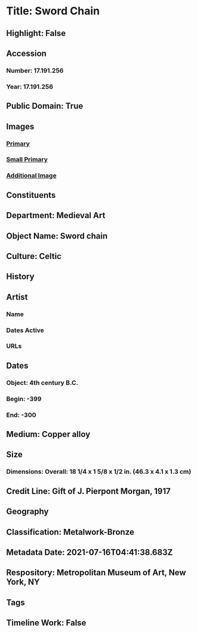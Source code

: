 # Title: Sword Chain
## Highlight: False
## Accession
### Number: 17.191.256
### Year: 17.191.256
## Public Domain: True
## Images
### [Primary](https://images.metmuseum.org/CRDImages/md/original/sf17-191-256s1.jpg)
### [Small Primary](https://images.metmuseum.org/CRDImages/md/web-large/sf17-191-256s1.jpg)
### [Additional Image](https://images.metmuseum.org/CRDImages/md/original/sf17-191-256s2.jpg)
## Constituents
## Department: Medieval Art
## Object Name: Sword chain
## Culture: Celtic
## History
## Artist
### Name
### Dates Active
### URLs
## Dates
### Object: 4th century B.C.
### Begin: -399
### End: -300
## Medium: Copper alloy
## Size
### Dimensions: Overall: 18 1/4 x 1 5/8 x 1/2 in. (46.3 x 4.1 x 1.3 cm)
## Credit Line: Gift of J. Pierpont Morgan, 1917
## Geography
## Classification: Metalwork-Bronze
## Metadata Date: 2021-07-16T04:41:38.683Z
## Respository: Metropolitan Museum of Art, New York, NY
## Tags
## Timeline Work: False